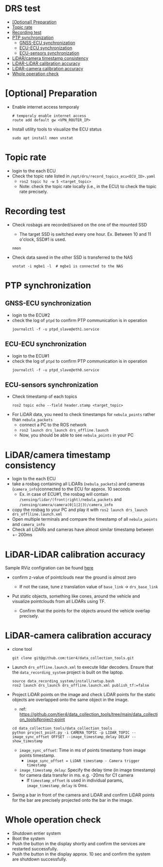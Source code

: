 # DRS test

- [\[Optional\] Preparation](#optional-preparation)
- [Topic rate](#topic-rate)
- [Recording test](#recording-test)
- [PTP synchronization](#ptp-synchronization)
    - [GNSS-ECU synchronization](#gnss-ecu-synchronization)
    - [ECU-ECU synchronization](#ecu-ecu-synchronization)
    - [ECU-sensors synchronization](#ecu-sensors-synchronization)
- [LiDAR/camera timestamp consistency](#lidarcamera-timestamp-consistency)
- [LiDAR-LiDAR calibration accuracy](#lidar-lidar-calibration-accuracy)
- [LiDAR-camera calibration accuracy](#lidar-camera-calibration-accuracy)
- [Whole operation check](#whole-operation-check)


# [Optional] Preparation

- Enable internet access temporaly 
  ```shell
  # temporaly enable internet access
  route add default gw <VPN_ROUTER_IP>
  ```

- Install utility tools to visualize the ECU status
  ```shell
  sudo apt install nmon vnstat
  ```

# Topic rate
- login to the each ECU
- Check the topic rate listed in `/opt/drs/record_topics_ecu<ECU_ID>.yaml`
  - `ros2 topic hz -w 5 <target_topic>`
  - Note: check the topic rate locally (i.e., in the ECU) to check the topic rate precisely.

# Recording test
- Check rosbags are recorded/saved on the one of the mounted SSD
  - The target SSD is switched every one hour. Ex. Between 10 and 11 o'clock, SSD#1 is used.
  ```shell
  nmon
  ```

- Check data saved in the other SSD is transferred to the NAS
  ```shell
  vnstat -i mgbe1 -l  # mgbe1 is connected to the NAS
  ```

# PTP synchronization
## GNSS-ECU synchronization
- login to the ECU#2
- check the log of `ptpd` to confirm PTP communication is in operation
  ```shell
  journalctl -f -u ptpd_slave@eth1.service
  ```

## ECU-ECU synchronization
- login to the ECU#1
- check the log of `ptpd` to confirm PTP communication is in operation
  ```shell
  journalctl -f -u ptpd_slave@eth0.service
  ```

## ECU-sensors synchronization
- Check timestamp of each topics
  ```shell
  ros2 topic echo --field header.stamp <target_topic>
  ```
- For LiDAR data, you need to check timestamps for `nebula_points` rather than `nebula_packets`
  - connect a PC to the ROS network
  - `ros2 launch drs_launch drs_offline.launch`
  - Now, you should be able to see `nebula_points` in your PC

# LiDAR/camera timestamp consistency
- login to the each ECU
- take a rosbag containing all LiDARs (`nebula_packets`) and cameras (`camera_info`)connected to the ECU for approx. 10 seconds
  - Ex. in case of ECU#1, the rosbag will contain `/sensing/lidar/(front|right)/nebula_packets` and `/sensing/camera/camera(0|1|2|3)/camera_info`
- copy the rosbag to your PC and play it with `ros2 launch drs_launch drs_offlline.launch.xml`
- Open multiple terminals and compare the timestamp of all `nebula_points` and `camera_info`
- Check all LiDARs and cameras have almost similar timestamp between +- 200ms

# LiDAR-LiDAR calibration accuracy
Sample RViz configration can be found [here](samples/lidar_lidar.rviz)

- confirm z-value of pointclouds near the ground is almost zero
  - If not the case, tune z translation value of `base_link` -> `drs_base_link`

- Put static objects, something like cones, around the vehicle and visualize pointclouds from all LiDARs using TF.
  - Confirm that the points for the objects around the vehicle overlap precisely.

# LiDAR-camera calibration accuracy
- clone tool
  ```shell
  git clone git@github.com:tier4/data_collection_tools.git
  ```
- Launch `drs_offline.launch.xml` to execute lidar decoders. Ensure that the `data_recording_system` project is built on the laptop.
  ```shell
  source data_recording_system/install/setup.bash
  ros2 launch drs_launch drs_offline.launch.xml publish_tf:=false
  ```
- Project LiDAR points on the image and check LiDAR points for the static objects are overlapped onto the same object in the image.
  - ref: https://github.com/tier4/data_collection_tools/tree/main/data_collection_tools#project-point
  ```shell
  cd data_collection_tools/data_collection_tools
  python project_point.py -i CAMERA_TOPIC -p LIDAR_TOPIC --image_sync_offset OFFSET --image_timestamp_delay DELAY --show_timestamp 
  ```
    - `image_sync_offset`: Time in ms of points timestamp from image points timestamp.
      - `image_sync_offset = LiDAR timestamp - Camera trigger timestamp`
    - `image_timestamp_delay`: Specify the delay time (in image timestamp) for camera data transfer in ms. e.g. -20ms for C1 camera
      - If `timestamp_offset` is used in individual params, `image_timestamp_delay` is 0ms.

- Swing a bar in front of the camera and LiDAR and confirm LiDAR points for the bar are precisely projected onto the bar in the image.

# Whole operation check
- Shutdown entier system
- Boot the system
- Push the button in the display shortly and confirm the services are restarted successfully.
- Push the button in the display approx. 10 sec  and confirm the system are shutdown successfully.
